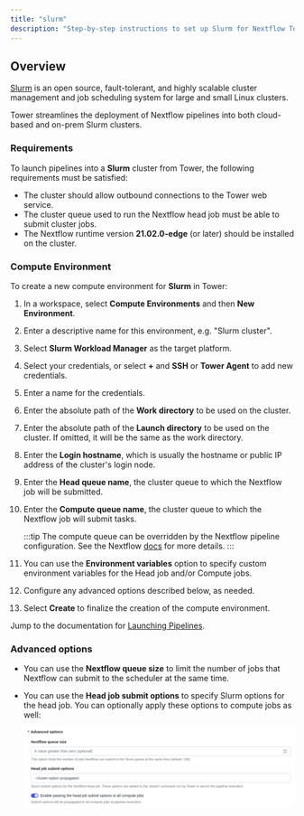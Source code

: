 ```yaml
---
title: "slurm"
description: "Step-by-step instructions to set up Slurm for Nextflow Tower."
---
```


## Overview

[Slurm](https://slurm.schedmd.com/overview.html) is an open source, fault-tolerant, and highly scalable cluster management and job scheduling system for large and small Linux clusters.

Tower streamlines the deployment of Nextflow pipelines into both cloud-based and on-prem Slurm clusters.

### Requirements

To launch pipelines into a **Slurm** cluster from Tower, the following requirements must be satisfied:

- The cluster should allow outbound connections to the Tower web service.
- The cluster queue used to run the Nextflow head job must be able to submit cluster jobs.
- The Nextflow runtime version **21.02.0-edge** (or later) should be installed on the cluster.

### Compute Environment

To create a new compute environment for **Slurm** in Tower:

1.  In a workspace, select **Compute Environments** and then **New Environment**.

2.  Enter a descriptive name for this environment, e.g. "Slurm cluster".

3.  Select **Slurm Workload Manager** as the target platform.

4.  Select your credentials, or select **+** and **SSH** or **Tower Agent** to add new credentials.

5.  Enter a name for the credentials.

6.  Enter the absolute path of the **Work directory** to be used on the cluster.

7.  Enter the absolute path of the **Launch directory** to be used on the cluster. If omitted, it will be the same as the work directory.

8.  Enter the **Login hostname**, which is usually the hostname or public IP address of the cluster's login node.

9.  Enter the **Head queue name**, the cluster queue to which the Nextflow job will be submitted.

10. Enter the **Compute queue name**, the cluster queue to which the Nextflow job will submit tasks.

    :::tip
    The compute queue can be overridden by the Nextflow pipeline configuration. See the Nextflow [docs](https://www.nextflow.io/docs/latest/process.html#queue) for more details.
    :::

11. You can use the **Environment variables** option to specify custom environment variables for the Head job and/or Compute jobs.

12. Configure any advanced options described below, as needed.

13. Select **Create** to finalize the creation of the compute environment.

Jump to the documentation for [Launching Pipelines](../launch/launchpad).

### Advanced options

- You can use the **Nextflow queue size** to limit the number of jobs that Nextflow can submit to the scheduler at the same time.

- You can use the **Head job submit options** to specify Slurm options for the head job. You can optionally apply these options to compute jobs as well:

  ![](./_images/head_job_propagation.png)
